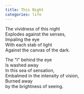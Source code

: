 ```yaml
---
title: This Night
categories: life
---
```

The vividness of this night  
Explodes against the senses,  
Impaling the eye  
With each stab of light  
Against the canvas of the dark.

The "I" behind the eye  
Is washed away  
In this sea of sensation,  
Embalmed in the intensity of vision,  
Burned away  
by the brightness of seeing.
